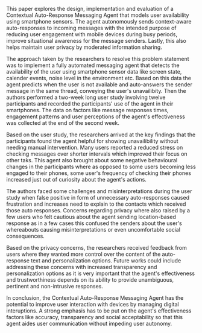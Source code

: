 This paper explores the design, implementation and evaluation of a Contextual Auto-Response Messaging Agent that models user availability using smartphone sensors. The agent autonomously sends context-aware auto-responses to incoming messages with the intended purpose of reducing user engagement with mobile devices during busy periods, improve situational awareness for the message senders. Lastly, this also helps maintain user privacy by moderated information sharing.

The approach taken by the researchers to resolve this problem statement was to implement a fully automated messaging agent that detects the availability of the user using smartphone sensor data like screen state, calender events, noise level in the environment etc. Based on this data the agent predicts when the user is not available and auto-answers the sender message in the same thread, conveying the user's unavailibity. Then the authors performed a two-week long user study involving twelve participants and recorded the participants' use of the agent in their smartphones. The data on factors like message responses times, engagement patterns and user perceptions of the agent's effectiveness was collected at the end of the second week.

Based on the user study, the researchers arrived at the key findings that the participants found the agent helpful for showing unavailibility without needing manual intervention. Many users reported a reduced stress on checking messages over shorter intervals which improved their focus on other taks. This agent also brought about some negative behavioural changes in the participants where as opposed to some users becoming less engaged to their phones, some user's frequency of checking their phones increased just out of curiosity about the agent's actions. 

The authors faced some challenges and misinterpretations during the user study when false positive in form of unnecessary auto-responses caused frustration and increases need to explain to the contacts which received those auto responses. Concerns regarding privacy where also raised by a few users who felt cautious about the agent sending location-based response as in a few cases this confused the senders about the user's whereabouts causing misinterpretations or even uncomfortable social consequences. 

Based on the privacy concerns, the researchers received feedback from users where they wanted more control over the content of the auto-response text and personalization options. Future works could include addressing these concerns with increased transparency and personalization options as it is very important that the agent's effectiveness and trustworthiness depends on its ability to provide unambiguous, pertinent and non-intrusive responses.  

In conclusion, the Contextual Auto-Response Messaging Agent has the potential to improve user interaction with devices by managing digital interuptions. A strong emphasis has to be put on the agent's effectiveness factors like accuracy, transparency and social acceptability so that this agent aides user communication without impeding user autonomy.
